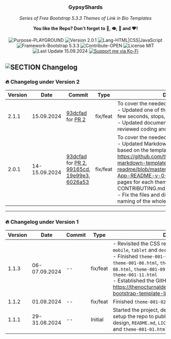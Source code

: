 <!-- <p align="center"><img src="/md_assets/octocat.gif" alt="Logo" width="130" height="130"></p> -->
<h3 align="center">GypsyShards</h3>
<p align="center"><em>Series of Free Bootstrap 5.3.3 Themes of Link in Bio Templates</em></p>
<p align="center"><strong>You like the Repo? Don't forget to 🌟, 👁️, 🔱 and ❤️!</strong></p>
<p align="center">
   <img src="https://img.shields.io/badge/Purpose-PLAYGROUND-%2300416a?logoColor=white&labelColor=%2300416a&color=%2324292e&textColor=white" alt="Purpose-PLAYGROUND">
   <img src="https://img.shields.io/badge/Version-2.0.1-%2300416a?logoColor=white&labelColor=%2300416a&color=%2324292e&textColor=white" alt="Version 2.0.1">
   <img src="https://img.shields.io/badge/Lang-HTML%20|%20CSS%20|%20JavaScript-%2300416a?logoColor=white&labelColor=%2300416a&color=%2324292e&textColor=white" alt="Lang-HTML|CSS|JavaScript">
   <img src="https://img.shields.io/badge/Framework-Bootstrap%205.3.3-%2300416a?logoColor=white&labelColor=%2300416a&color=%2324292e&textColor=white" alt="Framework-Bootstrap 5.3.3">
   <img src="https://img.shields.io/badge/Contribute-OPEN-%2300416a?logoColor=white&labelColor=%2300416a&color=%2324292e&textColor=white" alt="Contribute-OPEN">
   <img src="https://img.shields.io/badge/License-MIT-%2300416a?logoColor=white&labelColor=%2300416a&color=%2324292e&textColor=white" alt="License MIT">
   <img src="https://img.shields.io/badge/Last%20Update-15.09.2024-%2300416a?logoColor=white&labelColor=%2300416a&color=%2324292e&textColor=white" alt="Last Update 15.09.2024">
   <a href="https://ko-fi.com/thenocturnaldevgypsy">
      <img src="https://img.shields.io/badge/Support%20me%20via%20Ko--Fi-%2300416a?logo=ko-fi&logoColor=white&color=%2300416a&textColor=white" alt="Support me via Ko-Fi">
   </a>
</p>

## ![SECTION Changelog](https://img.shields.io/badge/❕-Changelog-%2300416a?logoColor=white&labelColor=%2300416a&color=%2324292e&textColor=white)


### 🔥 **Changelog under Version 2** 
| Version | Date | Commit | Type | Description |
| ------------- | ------------- | ------------- | ------------- | ------------- |
| 2.1.1 | 15.09.2024 | [93dcfad](https://github.com/thenocturnaldevgypsy/gypsyshards-bootstrap-template-linkinbio/commit/93dcfad9566ab4c8c9f2cd1b7d7b80b4dca40263) for [PR 2](https://github.com/thenocturnaldevgypsy/gypsyshards-bootstrap-template-linkinbio/pull/2) | fix/feat | To cover the needed changes at Issue [#3](https://github.com/thenocturnaldevgypsy/gypsyshards-bootstrap-template-linkinbio/issues/3):<br>- Updated one of the Link Buttons to shake for few seconds, stops, and shakes again.<br>- Updated documentation for the changes, reviewed coding and filename structuring. |
| 2.0.1 | 14-15.09.2024 | [93dcfad](https://github.com/thenocturnaldevgypsy/gypsyshards-bootstrap-template-linkinbio/commit/93dcfad9566ab4c8c9f2cd1b7d7b80b4dca40263) for [PR 2](https://github.com/thenocturnaldevgypsy/gypsyshards-bootstrap-template-linkinbio/pull/2), [99165cd](https://github.com/thenocturnaldevgypsy/gypsyshards-bootstrap-template-linkinbio/commit/99165cdb5068419e690691fd900ab5c863a7d430), [19e99e3](https://github.com/thenocturnaldevgypsy/gypsyshards-bootstrap-template-linkinbio/commit/19e99e3bf4b095dff57ad73234ffaee4f12b8cf7), [6026a53](https://github.com/thenocturnaldevgypsy/gypsyshards-bootstrap-template-linkinbio/commit/6026a53d9c3e30cbb32b92f417f38104613e54eb) | fix/feat | To cover the needed changes at Issue [#1](https://github.com/thenocturnaldevgypsy/gypsyshards-bootstrap-template-linkinbio/issues/1):<br>- Updated Markdown files structure overall based on the template: https://github.com/thenocturnaldevgypsy/github-markdown-template-readme/blob/master/MD%20Templates/Repo-App-README-v-0-0-1.md, create separate pages for each themes, changelogs and CONTRIBUTING.md to make it easier to update.<br>- Fix the files and directory structure, and file naming of the whole repo. |

---


### 🔥 **Changelog under Version 1** 


| Version | Date | Commit | Type | Description |
| ------------- | ------------- | ------------- | ------------- | ------------- |
| 1.1.3 | 06-07.09.2024 | -- | fix/feat | - Revisited the CSS reponsive compatibilities for `mobile`, `tablet` and `desktop` for the current templates<br>- Finished `theme-001-04.html`, `theme-001-05.html`, `theme-001-06.html`, `theme-001-07.html`, `theme-001-08.html`, `theme-001-09.html`, `theme-001-10.html` and `theme-001-11.html`<br>- Established the GitHub Pages of the repo: https://thenocturnaldevgypsy.github.io/gypsyshards-bootstrap-template-linkinbio/ |
| 1.1.2 | 01.09.2024 | -- | fix/feat | Finished `theme-001-02.html` and `theme-001-03.html` |
| 1.1.1 | 29-31.08.2024 | -- | Initial | Started the project, decided which tools to be used, setup the repo to public, finished the initial directory design, `README.md`, `LICENSE`, `FUNDING.yml`, `index.html` and `theme-001-01.html` |